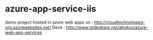 # azure-app-service-iis

demo project hosted in azure web apps on : http://cloudtechnologies-org.azurewebsites.net/
Deck : http://www.slideshare.net/abokov/azure-web-app-services
